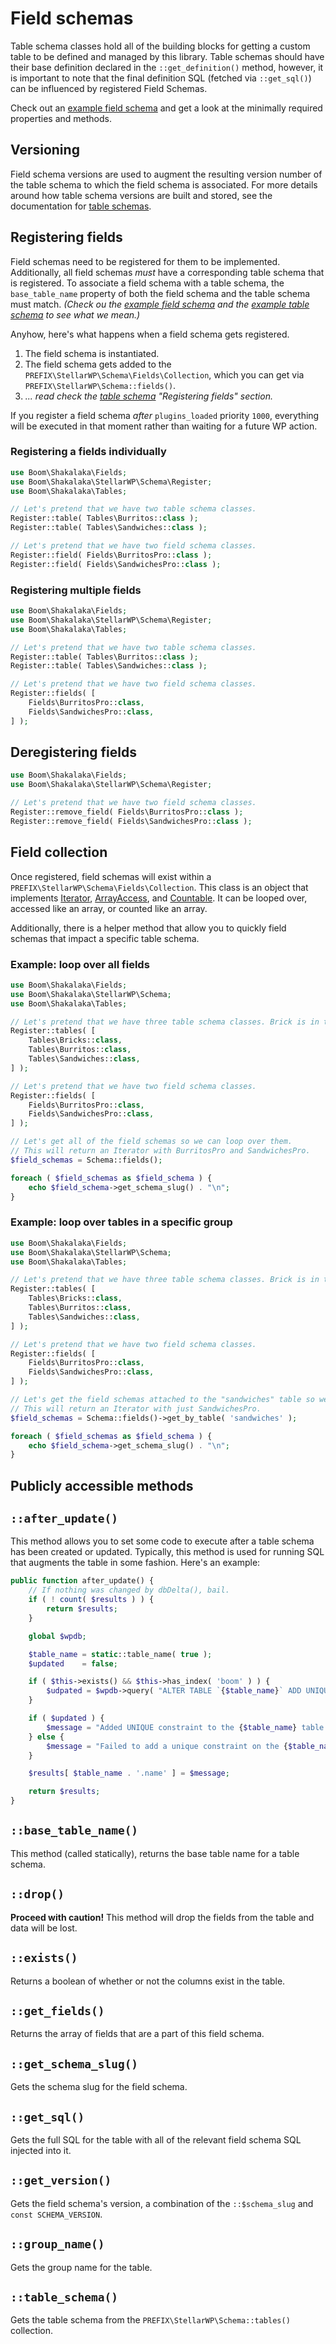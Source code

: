 # Field schemas

Table schema classes hold all of the building blocks for getting a custom table to be defined and managed by this library. Table schemas should have their base definition declared in the `::get_definition()` method, however, it is important to note that the final definition SQL (fetched via `::get_sql()`) can be influenced by registered Field Schemas.

Check out an [example field schema](schemas-field-example.md) and get a look at the minimally required properties and methods.

## Versioning

Field schema versions are used to augment the resulting version number of the table schema to which the field schema is associated. For more details around how table schema versions are built and stored, see the documentation for [table schemas](schemas-table.md).

## Registering fields

Field schemas need to be registered for them to be implemented. Additionally, all field schemas _must_ have a corresponding table schema that is registered. To associate a field schema with a table schema, the `base_table_name` property of both the field schema and the table schema must match. _(Check ou the [example field schema](schemas-field-example.md) and the [example table schema](schemas-table-example.md) to see what we mean.)_

Anyhow, here's what happens when a field schema gets registered.

1. The field schema is instantiated.
1. The field schema gets added to the `PREFIX\StellarWP\Schema\Fields\Collection`, which you can get via `PREFIX\StellarWP\Schema::fields()`.
1. _... read check the [table schema](schemas-table.md#registering-fields) "Registering fields" section._

If you register a field schema _after_ `plugins_loaded` priority `1000`, everything will be executed in that moment rather than waiting for a future WP action.

### Registering a fields individually

```php
use Boom\Shakalaka\Fields;
use Boom\Shakalaka\StellarWP\Schema\Register;
use Boom\Shakalaka\Tables;

// Let's pretend that we have two table schema classes.
Register::table( Tables\Burritos::class );
Register::table( Tables\Sandwiches::class );

// Let's pretend that we have two field schema classes.
Register::field( Fields\BurritosPro::class );
Register::field( Fields\SandwichesPro::class );
```

### Registering multiple fields

```php
use Boom\Shakalaka\Fields;
use Boom\Shakalaka\StellarWP\Schema\Register;
use Boom\Shakalaka\Tables;

// Let's pretend that we have two table schema classes.
Register::table( Tables\Burritos::class );
Register::table( Tables\Sandwiches::class );

// Let's pretend that we have two field schema classes.
Register::fields( [
	Fields\BurritosPro::class,
	Fields\SandwichesPro::class,
] );
```

## Deregistering fields

```php
use Boom\Shakalaka\Fields;
use Boom\Shakalaka\StellarWP\Schema\Register;

// Let's pretend that we have two field schema classes.
Register::remove_field( Fields\BurritosPro::class );
Register::remove_field( Fields\SandwichesPro::class );
```

## Field collection

Once registered, field schemas will exist within a `PREFIX\StellarWP\Schema\Fields\Collection`. This class is an object that implements [Iterator](https://www.php.net/manual/en/class.iterator.php), [ArrayAccess](https://www.php.net/manual/en/class.arrayaccess.php), and [Countable](https://www.php.net/manual/en/class.countable.php). It can be looped over, accessed like an array, or counted like an array.

Additionally, there is a helper method that allow you to quickly field schemas that impact a specific table schema.

### Example: loop over all fields

```php
use Boom\Shakalaka\Fields;
use Boom\Shakalaka\StellarWP\Schema;
use Boom\Shakalaka\Tables;

// Let's pretend that we have three table schema classes. Brick is in the group `not-food`. The other two are in the group `food`.
Register::tables( [
	Tables\Bricks::class,
	Tables\Burritos::class,
	Tables\Sandwiches::class,
] );

// Let's pretend that we have two field schema classes.
Register::fields( [
	Fields\BurritosPro::class,
	Fields\SandwichesPro::class,
] );

// Let's get all of the field schemas so we can loop over them.
// This will return an Iterator with BurritosPro and SandwichesPro.
$field_schemas = Schema::fields();

foreach ( $field_schemas as $field_schema ) {
	echo $field_schema->get_schema_slug() . "\n";
}
```

### Example: loop over tables in a specific group

```php
use Boom\Shakalaka\Fields;
use Boom\Shakalaka\StellarWP\Schema;
use Boom\Shakalaka\Tables;

// Let's pretend that we have three table schema classes. Brick is in the group `not-food`. The other two are in the group `food`.
Register::tables( [
	Tables\Bricks::class,
	Tables\Burritos::class,
	Tables\Sandwiches::class,
] );

// Let's pretend that we have two field schema classes.
Register::fields( [
	Fields\BurritosPro::class,
	Fields\SandwichesPro::class,
] );

// Let's get the field schemas attached to the "sandwiches" table so we can loop over them.
// This will return an Iterator with just SandwichesPro.
$field_schemas = Schema::fields()->get_by_table( 'sandwiches' );

foreach ( $field_schemas as $field_schema ) {
	echo $field_schema->get_schema_slug() . "\n";
}
```

## Publicly accessible methods

## `::after_update()`

This method allows you to set some code to execute after a table schema has been created or updated. Typically, this method is used for running SQL that augments the table in some fashion. Here's an example:

```php
public function after_update() {
	// If nothing was changed by dbDelta(), bail.
	if ( ! count( $results ) ) {
		return $results;
	}

	global $wpdb;

	$table_name = static::table_name( true );
	$updated    = false;

	if ( $this->exists() && $this->has_index( 'boom' ) ) {
		$udpated = $wpdb->query( "ALTER TABLE `{$table_name}` ADD UNIQUE( `name` )" );
	}

	if ( $updated ) {
		$message = "Added UNIQUE constraint to the {$table_name} table on name.";
	} else {
		$message = "Failed to add a unique constraint on the {$table_name} table.";
	}

	$results[ $table_name . '.name' ] = $message;

	return $results;
}
```

## `::base_table_name()`

This method (called statically), returns the base table name for a table schema.

## `::drop()`

**Proceed with caution!** This method will drop the fields from the table and data will be lost.

## `::exists()`

Returns a boolean of whether or not the columns exist in the table.

## `::get_fields()`

Returns the array of fields that are a part of this field schema.

## `::get_schema_slug()`

Gets the schema slug for the field schema.

## `::get_sql()`

Gets the full SQL for the table with all of the relevant field schema SQL injected into it.

## `::get_version()`

Gets the field schema's version, a combination of the `::$schema_slug` and `const SCHEMA_VERSION`.

## `::group_name()`

Gets the group name for the table.

## `::table_schema()`

Gets the table schema from the `PREFIX\StellarWP\Schema::tables()` collection.
